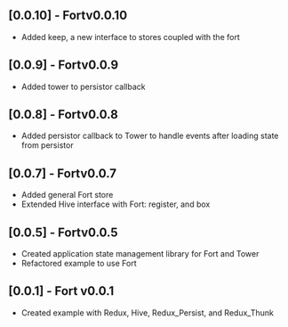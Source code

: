 ## [0.0.10] - Fortv0.0.10

* Added keep, a new interface to stores coupled with the fort

## [0.0.9] - Fortv0.0.9

* Added tower to persistor callback

## [0.0.8] - Fortv0.0.8

* Added persistor callback to Tower to handle events after loading state from persistor

## [0.0.7] - Fortv0.0.7

* Added general Fort store
* Extended Hive interface with Fort: register, and box

## [0.0.5] - Fortv0.0.5

* Created application state management library for Fort and Tower
* Refactored example to use Fort

## [0.0.1] - Fort v0.0.1

* Created example with Redux, Hive, Redux_Persist, and Redux_Thunk

